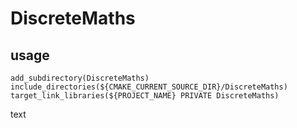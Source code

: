 # DiscreteMaths

## usage
```
add_subdirectory(DiscreteMaths)
include_directories(${CMAKE_CURRENT_SOURCE_DIR}/DiscreteMaths)
target_link_libraries(${PROJECT_NAME} PRIVATE DiscreteMaths)
```
text

